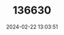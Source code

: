 ---
title: "136630"
category: "Dipodomys simulans"
draft: false
date: 2024-02-22 13:03:51
languages:
  English: ["Dulzura Kangaroo Rat"]
---